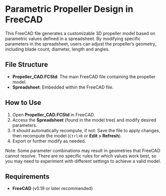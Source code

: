 # Parametric Propeller Design in FreeCAD

This FreeCAD file generates a customizable 3D propeller model based on parametric values defined in a spreadsheet. 
By modifying specific parameters in the spreadsheet, users can adjust the propeller’s geometry, including blade count, diameter, length and angles.

## File Structure

- **Propeller_CAD.FCStd**: The main FreeCAD file containing the propeller model.
- **Spreadsheet**: Embedded within the FreeCAD file.


## How to Use

1. Open **Propeller_CAD.FCStd** in FreeCAD.
2. Access the **Spreadsheet** (found in the model tree) and modify desired parameters.
3. It should automatically recompute, if not: Save the file to apply changes, then recompute the model (`Ctrl+R` or **Edit > Refresh**).
4. Export or further modify as needed.

Note: Some parameter combinations may result in geometries that FreeCAD cannot resolve. There are no specific rules for which values work best, so you may need to experiment with different settings to achieve a valid model.

## Requirements

- **FreeCAD** (v0.19 or later recommended)


